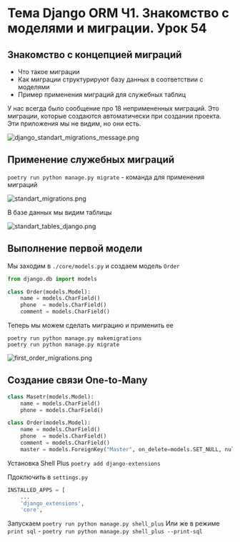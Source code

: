 # Тема Django ORM Ч1. Знакомство с моделями и миграции. Урок 54

## Знакомство с концепцией миграций

- Что такое миграции
- Как миграции структурируют базу данных в соответствии с моделями
- Пример применения миграций для служебных таблиц

У нас всегда было сообщение про 18 непримененных миграций. Это миграции, которые создаются автоматически при создании проекта.
Эти приложения мы не видим, но они есть.

![django_standart_migrations_message.png](./images/django_standart_migrations_message.png)

## Применение служебных миграций

`poetry run python manage.py migrate` - команда для применения миграций

![standart_migrations.png](./images/standart_migrations.png)

В базе данных мы видим таблицы

![standart_tables_django.png](./images/standart_tables_django.png)

## Выполнение первой модели

Мы заходим в `./core/models.py` и создаем модель `Order`

```python
from django.db import models

class Order(models.Model):
    name = models.CharField()
    phone  = models.CharField()
    comment = models.CharField()
```

Теперь мы можем сделать миграцию и применить ее

```
poetry run python manage.py makemigrations
poetry run python manage.py migrate
```

![first_order_migrations.png](./images/first_order_migrations.png)

## Создание связи One-to-Many

```python
class Masetr(models.Model):
    name = models.CharField()
    phone = models.CharField()

class Order(models.Model):
    name = models.CharField()
    phone  = models.CharField()
    comment = models.CharField()
    master = models.ForeignKey("Master", on_delete=models.SET_NULL, null=True)

```

Установка Shell Plus 
`poetry add django-extensions`

Пдоключить в `settings.py`
```python
INSTALLED_APPS = [
    ...
    'django_extensions',
    'core',
```

Запускаем `poetry run python manage.py shell_plus`
Или же в режиме `print sql` - `poetry run python manage.py shell_plus --print-sql`
